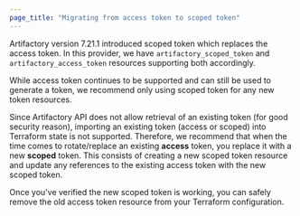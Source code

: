 ```yaml
---
page_title: "Migrating from access token to scoped token"
---
```


Artifactory version 7.21.1 introduced scoped token which replaces the access token. In this provider, we have `artifactory_scoped_token` and `artifactory_access_token` resources supporting both accordingly.

While access token continues to be supported and can still be used to generate a token, we recommend only using scoped token for any new token resources.

Since Artifactory API does not allow retrieval of an existing token (for good security reason), importing an existing token (access or scoped) into Terraform state is not supported. Therefore, we recommend that when the time comes to rotate/replace an existing **access** token, you replace it with a new **scoped** token. This consists of creating a new scoped token resource and update any references to the existing access token with the new scoped token.

Once you've verified the new scoped token is working, you can safely remove the old access token resource from your Terraform configuration.
